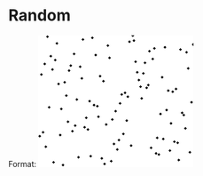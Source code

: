 # Random

Format: ![Alt Text](https://github.com/cgrad1/Random/blob/master/Quick_sort_animation.gif)
